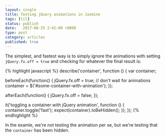 ```yaml
---
layout: single
title: Testing jQuery animations in Jasmine
tags: [til]
status: publish
date:   2017-08-25 2:42:00 +0800
type: post
category: articles
published: true
---
```


The simplest, and fastest way is to simply ignore the animations with setting `jQuery.fx.off = true`
and checking for whatever the final result is:

{% highlight javascript %}
describe('container', function () {
  var container;

  beforeEach(function() {
    jQuery.fx.off = true; // don't wait for animations
    container = $('#some-container-with-animation');
  });

  afterEach(function() {
    jQuery.fx.off = false;
  });

  it('toggling a container with jQuery animation', function () {
    container.toggle('fast');
    expect(container).toBeHidden();
  });
});
{% endhighlight %}

In the examle, we're not testing the animation per se, but we're testing that the `container`
has been hidden.
